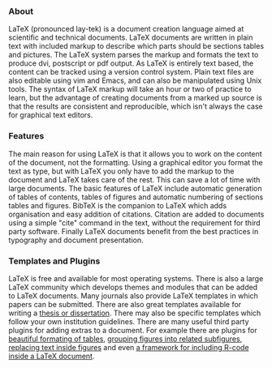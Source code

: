 ### About

LaTeX (pronounced lay-tek) is a document creation language aimed at scientific and technical documents. LaTeX documents are written in plain text with included markup to describe which parts should be sections tables and pictures. The LaTeX system parses the markup and formats the text to produce dvi, postscript or pdf output. As LaTeX is entirely text based, the content can be tracked using a version control system. Plain text files are also editable using vim and Emacs, and can also be manipulated using Unix tools. The syntax of LaTeX markup will take an hour or two of practice to learn, but the advantage of creating documents from a marked up source is that the results are consistent and reproducible, which isn't always the case for graphical text editors.

### Features

The main reason for using LaTeX is that it allows you to work on the content of the document, not the formatting. Using a graphical editor you format the text as type, but with LaTeX you only have to add the markup to the document and LaTeX takes care of the rest. This can save a lot of time with large documents. The basic features of LaTeX include automatic generation of tables of contents, tables of figures and automatic numbering of sections tables and figures. BibTeX is the companion to LaTeX which adds organisation and easy addition of citations. Citation are added to documents using a simple "cite" command in the text, without the requirement for third party software. Finally LaTeX documents benefit from the best practices in typography and document presentation.

### Templates and Plugins

LaTeX is free and available for most operating systems. There is also a large LaTeX community which develops themes and modules that can be added to LaTeX documents. Many journals also provide LaTeX templates in which papers can be submitted. There are also great templates available for writing a [thesis or dissertation][thesis]. There may also be specific templates which follow your own institution guidelines. There are many useful third party plugins for adding extras to a document. For example there are plugins for [beautiful formating of tables][table], [grouping figures into related subfigures][subfig], [replacing text inside figures][replace] and even [a framework for including R-code inside a LaTeX document][sweave].

[thesis]: http://bit.ly/lBZs
[table]: http://www.ctan.org/tex-archive/macros/latex/contrib/booktabs/
[subfig]: http://www.ctan.org/tex-archive/macros/latex/contrib/subfig/
[replace]: http://www.ctan.org/tex-archive/macros/latex/contrib/subfig/
[sweave]: http://www.stat.uni-muenchen.de/~leisch/Sweave/
